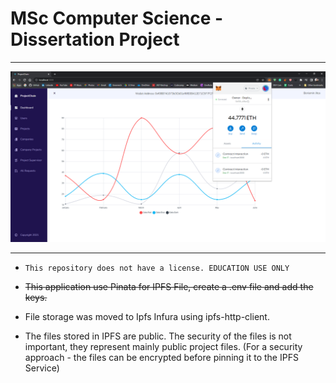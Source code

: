 # MSc Computer Science - Dissertation Project
 
<hr/>

<p align="center">
  <img src="./images/project_dashboard.PNG" width="650" title="project dashboard">
</p>

<hr/>

* `This repository does not have a license. EDUCATION USE ONLY`

* <strike>This application use Pinata for IPFS File, create a .env file and add the keys.</strike>

* File storage was moved to Ipfs Infura using ipfs-http-client.
* The files stored in IPFS are public. The security of the files is not important, they represent mainly public project files. (For a security approach - the files can be encrypted before pinning it to the IPFS Service)
